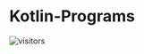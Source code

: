 # Kotlin-Programs

![visitors](https://visitor-badge.glitch.me/badge?page_id=ayushkumar-25.Kotlin-Programs)
